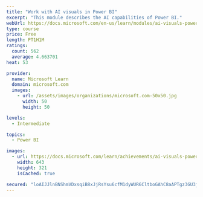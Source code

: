 ```yaml
---
title: "Work with AI visuals in Power BI"
excerpt: "This module describes the AI capabilities of Power BI."
webUrl: https://docs.microsoft.com/en-us/learn/modules/ai-visuals-power-bi/
type: course
price: Free
length: PT1H1M
ratings:
  count: 562
  average: 4.663701
heat: 53

provider:
  name: Microsoft Learn
  domain: microsoft.com
  images:
    - url: /assets/images/organizations/microsoft.com-50x50.jpg
      width: 50
      height: 50

levels:
  - Intermediate

topics:
  - Power BI

images:
  - url: https://docs.microsoft.com/learn/achievements/ai-visuals-power-bi-social.png
    width: 643
    height: 321
    isCached: true

secured: "loAIJJlnBNShmVDxsqiB8xJjRsYsu6cfM1dyWUR6CltboGAhC8aAPTgz3GU3jGWAVSoN47atbq3VS9iqOCUKTTo6yJQ0FfkPdJIyHRiZKMECiMes74vNRsehGZ+0oMYE/50zy/ytM61cFIpor9hjqL/2udKEQuEwSkkpGVU5uOUuE1WA8+ESjBpXHilKuzhF9gmxeazho6fXPHExPoA7ie1smreZHq6pshTjclFAVCHyKTK+RF96nPWPMyFtphZLMHg1Z0Lvs20e/weGmdXpsfkPTX6WPbw4IAZILFCu+UklrfZLmnci4c2cHoVCeT3krKW+1v5uIlcm+LDkCJNJh26XRWN2uS7vRiA9YsAQOAfyB/ny3puqx7Y5ixIXyh0U83oQR2bCvpSdK9qALuzXI+BblFmvx+3hwypOkeWVU1Y=;dSa1K9Ip3TrocQCHdDZpPA=="
---
```


